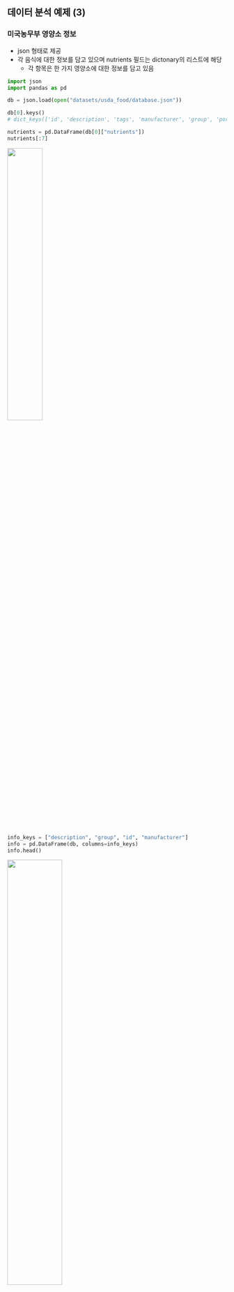## 데이터 분석 예제 (3)

### 미국농무부 영양소 정보

- json 형태로 제공
- 각 음식에 대한 정보를 담고 있으며 nutrients 필드는 dictonary의 리스트에 해당
  - 각 항목은 한 가지 영양소에 대한 정보를 담고 있음

```python
import json
import pandas as pd

db = json.load(open("datasets/usda_food/database.json"))

db[0].keys()
# dict_keys(['id', 'description', 'tags', 'manufacturer', 'group', 'portions', 'nutrients'])

nutrients = pd.DataFrame(db[0]["nutrients"])
nutrients[:7]
```

<img src="https://user-images.githubusercontent.com/58063806/124266758-55f7f400-db72-11eb-9544-786c514923f2.png" width=40% />

```python
info_keys = ["description", "group", "id", "manufacturer"]
info = pd.DataFrame(db, columns=info_keys)
info.head()
```

<img src="https://user-images.githubusercontent.com/58063806/124266865-7aec6700-db72-11eb-83dc-af5a2e237ab6.png" width=50% />

```python
total = []

for i, d in enumerate(db):
    df = pd.DataFrame(d["nutrients"])
    df["id"] = db[i]["id"]
    total.append(df)
    
nutrients = pd.concat(total, ignore_index=True, axis=0)
nutrients
```

- 모든 데이터에 대한 nutrients 정보를 하나의 DataFrame으로 병합
- 음식의 id 컬럼을 추가

<img src="https://user-images.githubusercontent.com/58063806/124266986-a66f5180-db72-11eb-8bf0-ff085d27636b.png" width=50% />

```python
nutrients.duplicated().sum()
# 14179
nutrients.drop_duplicates(inplace=True)
```

- DataFrame내에 중복되는 data를 제거

```python
col_mapping = {"description": "food", "group": "fgroup"}
info.rename(columns=col_mapping, inplace=True, copy=False)

col_mapping = {"description": "nutrients", "group": "nutgroup"}
nutrients.rename(columns=col_mapping, inplace=True, copy=False)

ndata = pd.merge(nutrients, info, on="id", how="outer")
ndata.head()
```

- info와 nutrients의 일부 컬럼의 이름을 변경하고 id를 key로 outer join

<img src="https://user-images.githubusercontent.com/58063806/124267418-2e555b80-db73-11eb-9446-428d24fb655c.png" width=80%/>

```python
result = ndata.groupby(["nutrients", "fgroup"])["value"].quantile(0.5)
result["Zinc, Zn"].sort_values().plot.barh()
```

- 음식 그룹과 영양소를 기준으로 그룹핑하고 value에 대해 중간값을 구함
  - 음식 그룹별 Zinc, Zn(아연) 함량의 중간값

<img src="https://user-images.githubusercontent.com/58063806/124267682-8ee49880-db73-11eb-9a6b-9be60b9d2733.png" width=70% />

```python
by_nutrient = ndata.groupby(["nutgroup", "nutrients"])

get_maximum = lambda x: x.loc[x.value.idxmax()]
get_minimum = lambda x: x.loc[x.value.idxmin()]

max_foods = by_nutrient.apply(get_maximum)[["value", "food"]]
# food column 값을 50자까지 제한
max_foods.food = max_foods.food.str[:50]

max_foods.loc["Amino Acids", :][:7]
```

- 영양소 그룹과 영양소를 기준으로 그룹핑하고 value에 대한 최대값 or 최소값에 해당하는 row를 추출
  - Amino Acids (아미노산) 그룹에 대한 값

<img src="https://user-images.githubusercontent.com/58063806/124268154-1c27ed00-db74-11eb-9709-bf1026cda412.png" width=50% />

### 2012년 연방선거관리위원회 데이터베이스

- 정치활동 후원금에 대한 데이터
  - 기부자의 이름, 직업, 고용형태, 주소, 기부금액
- 데이터 예시

```python
# EX)
# cmte_id                                 C00431445
# cand_id                                 P80003338
# cand_nm                             Obama, Barack
# contbr_nm                             KIM, LEEZIE
# contbr_city                               PHOENIX
# contbr_st                                      AZ
# contbr_zip                              850031154
# contbr_employer      US DEPT OF HOMELAND SECURITY
# contbr_occupation                        ATTORNEY
# contb_receipt_amt                             250
# contb_receipt_dt                        30-JUN-11
# receipt_desc                                  NaN
# memo_cd                                       NaN
# memo_text                                     NaN
# form_tp                                     SA17A
# file_num                                   756214
```

```python
parties = {"Bachmann, Michelle": "Republican",
          "Cain, Herman": "Republican",
          "Gingrich, Newt": "Republican",
          "Huntsman, Jon": "Republican",
          "Johnson, Gary Earl": "Republican",
          "McCotter, Thaddeus G": "Republican",
          "Obama, Barack": "Democrat",
          "Paul, Ron": "Republican",
          "Pawlenty, Timothy": "Republican",
          "Perry, Rick": "Republican",
          "Roemer, Charles E. 'Buddy' III": "Republican",
          "Romney, Mitt": "Republican",
          "Santorum, Rick": "Republican"}

fec["party"] = fec.cand_nm.map(parties)
fec["party"].value_counts()
# Democrat      593746
# Republican    407985
```

- 기존에 정당 가입 여부에 대한 데이터가 없으므로 모든 정당의 후보에 대해 소속 정당 데이터를 추가 

```python
fec = fec[fec.contb_receipt_amt > 0]
fec_mrbo = fec[fec.cand_nm.isin(["Obama, Barack", "Romney, Mitt"])]
```

- 해당 데이터에는 기부금액과 환급금액(기부금액이 마이너스인 경우)이 함께 포함되므로 기부금액이 양수인 경우만 추출
- 두 명의 후보 (양대 후보)에 대한 데이터만 추출

<img src="https://user-images.githubusercontent.com/58063806/124290045-ee4fa200-db8d-11eb-963e-282316198a2d.png" width=80% />

```python
fec.contbr_occupation.value_counts()[:10]
# RETIRED                                   233990
# INFORMATION REQUESTED                      35107
# ATTORNEY                                   34286
# HOMEMAKER                                  29931
# PHYSICIAN                                  23432
# INFORMATION REQUESTED PER BEST EFFORTS     21138
# ENGINEER                                   14334
# TEACHER                                    13990
# CONSULTANT                                 13273
# PROFESSOR                                  12555

occ_mapping = {
    'INFORMATION REQUESTED PER BEST EFFORTS': 'NOT PROVIDED',
    'INFORMATION REQUESTED': 'NOT PROVIDED',
    'INFORMATION REQUESTED (BEST EFFORTS)': 'NOT PROVIDED',
    'C.E.O.': 'CEO'
}
# mapping이 없으면 그대로 x를 반환
f = lambda x: occ_mapping.get(x, x)
fec.contbr_occupation = fec.contbr_occupation.map(f)

emp_mapping = {
    'INFORMATION REQUESTED PER BEST EFFORTS': 'NOT PROVIDED',
    'INFORMATION REQUESTED': 'NOT PROVIDED',
    'SELF': 'SELF-EMPLOYED',
    'SELF EMPLOYED': 'SELF-EMPLOYED'
}
f = lambda x: emp_mapping.get(x, x)
fec.contbr_employer = fec.contbr_employer.map(f)
```

- 직업에 따른 기부 내역을 확인한 결과 같은 직업 유형이지만 다른 이름으로 많은 결과가 포함
  - 고용주에 대해서도 같은 결과
- 직업과 고용주에 대해서 dictonary 매핑을 통해서 이러한 문제를 제거

```python
by_occupation = fec.pivot_table("contb_receipt_amt", index="contbr_occupation", columns="party", aggfunc="sum")
over_2mm = by_occupation[by_occupation.sum(1) > 2000000]
over_2mm

over_2mm.plot.barh()
```

- 정당과 직업별로 최소 2백만불 이상 기부한 직업만 선별

<img src="https://user-images.githubusercontent.com/58063806/124290869-eba17c80-db8e-11eb-8d68-3477c54ddb19.png" width=30% />

<img src="https://user-images.githubusercontent.com/58063806/124291176-40dd8e00-db8f-11eb-9871-c3cec7e3c6f4.png" width=50%/>

```python
def get_top_amounts(group, key, n=5):
    totals = group.groupby(key)["contb_receipt_amt"].sum()
    # nlargest : 값이 가장 큰 n개의 데이터 추출
    return totals.nlargest(n)

grouped = fec_mrbo.groupby("cand_nm")
grouped.apply(get_top_amounts, "contbr_occupation", n=7)

# cand_nm        contbr_occupation                     
# Obama, Barack  RETIRED                                   25305116.38
#                ATTORNEY                                  11141982.97
#                INFORMATION REQUESTED                      4866973.96
#                HOMEMAKER                                  4248875.80
#                PHYSICIAN                                  3735124.94
#                LAWYER                                     3160478.87
#                CONSULTANT                                 2459912.71
# Romney, Mitt   RETIRED                                   11508473.59
#                INFORMATION REQUESTED PER BEST EFFORTS    11396894.84
#                HOMEMAKER                                  8147446.22
#                ATTORNEY                                   5364718.82
#                PRESIDENT                                  2491244.89
#                EXECUTIVE                                  2300947.03
#                C.E.O.                                     1968386.11

grouped.apply(get_top_amounts, "contbr_employer", n=10)
# cand_nm        contbr_employer                       
# Obama, Barack  RETIRED                                   22694358.85
#                SELF-EMPLOYED                             17080985.96
#                NOT EMPLOYED                               8586308.70
#                INFORMATION REQUESTED                      5053480.37
#                HOMEMAKER                                  2605408.54
#                SELF                                       1076531.20
#                SELF EMPLOYED                               469290.00
#                STUDENT                                     318831.45
#                VOLUNTEER                                   257104.00
#                MICROSOFT                                   215585.36
# Romney, Mitt   INFORMATION REQUESTED PER BEST EFFORTS    12059527.24
#                RETIRED                                   11506225.71
#                HOMEMAKER                                  8147196.22
#                SELF-EMPLOYED                              7409860.98
#                STUDENT                                     496490.94
#                CREDIT SUISSE                               281150.00
#                MORGAN STANLEY                              267266.00
#                GOLDMAN SACH & CO.                          238250.00
#                BARCLAYS CAPITAL                            162750.00
#                H.I.G. CAPITAL                              139500.00
```

- 두 후보별로 가장 많은 금액을 기부한 직군

```python
bins = np.array([0, 1, 10, 100, 1000, 10000, 100000, 1000000, 10000000])
labels = pd.cut(fec_mrbo.contb_receipt_amt, bins)
labels
# 411         (10, 100]
# 412       (100, 1000]
# 413       (100, 1000]
# 414         (10, 100]
# 415         (10, 100]
#              ...   

grouped = fec_mrbo.groupby(["cand_nm", labels])
grouped.size().unstack(0)
```

- 기부 금액에 대해 quantization을 수행하고 후보와 함께 사용해서 데이터를 필터링
  - 각 후보에 대해 기부금액 규모의 빈도
  - 오바마는 롬니에 비해 적은 금액의 기부를 훨씬 많이 받음

<img src="https://user-images.githubusercontent.com/58063806/124291750-d9740e00-db8f-11eb-87c2-d64402ee0370.png" width=40% />

```python
bucket_sums = grouped.contb_receipt_amt.sum().unstack(0)
normed_sums = bucket_sums.div(bucket_sums.sum(axis=1), axis=0)
normed_sums

normed_sums[:-2].plot.barh()
```

- 두 후보의 금액 규모 비율

<img src="https://user-images.githubusercontent.com/58063806/124292202-47203a00-db90-11eb-9927-f56e7737a4fa.png" width=40% />

<img src="https://user-images.githubusercontent.com/58063806/124292395-7b93f600-db90-11eb-8415-3b1faba180d3.png" width=50% />

```python
grouped = fec_mrbo.groupby(["cand_nm", "contbr_st"])
totals = grouped.contb_receipt_amt.sum().unstack(0).fillna(0)
totals = totals[totals.sum(1) > 100000]
totals.head(10)

# 상대적인 비율
# percent = totals.div(totals.sum(axis=1), axis=0)
# percent.head(10)
```

- 후보자와 주별로 총 기부금액이 십만 불이 넘는 주만 추출

<img src="https://user-images.githubusercontent.com/58063806/124292693-d0d00780-db90-11eb-97c6-19b69ef10fe9.png" width=30% />